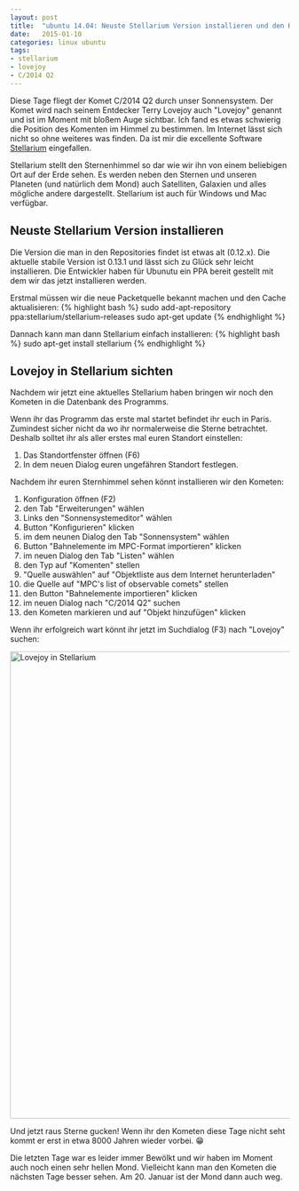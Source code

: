 ```yaml
---
layout: post
title:  "ubuntu 14.04: Neuste Stellarium Version installieren und den Kometen Lovejoy sichten"
date:   2015-01-10
categories: linux ubuntu
tags: 
- stellarium
- lovejoy
- C/2014 Q2
---
```

Diese Tage fliegt der Komet C/2014 Q2 durch unser Sonnensystem. Der Komet wird nach seinem Entdecker Terry Lovejoy auch "Lovejoy" genannt und ist im Moment mit bloßem Auge sichtbar. Ich fand es etwas schwierig die Position des Komenten im Himmel zu bestimmen. Im Internet lässt sich nicht so ohne weiteres was finden. Da ist mir die excellente Software [Stellarium](http://www.stellarium.org/) eingefallen.

Stellarium stellt den Sternenhimmel so dar wie wir ihn von einem beliebigen Ort auf der Erde sehen. Es werden neben den Sternen und unseren Planeten (und natürlich dem Mond) auch Satelliten, Galaxien und alles mögliche andere dargestellt. Stellarium ist auch für Windows und Mac verfügbar.

## Neuste Stellarium Version installieren

Die Version die man in den Repositories findet ist etwas alt (0.12.x). Die aktuelle stabile Version ist 0.13.1 und lässt sich zu Glück sehr leicht installieren. Die Entwickler haben für Ubunutu ein PPA bereit gestellt mit dem wir das jetzt installieren werden.

Erstmal müssen wir die neue Packetquelle bekannt machen und den Cache aktualisieren:
{% highlight bash %}
sudo add-apt-repository ppa:stellarium/stellarium-releases
sudo apt-get update
{% endhighlight %}

Dannach kann man dann Stellarium einfach installieren:
{% highlight bash %}
sudo apt-get install stellarium
{% endhighlight %}

## Lovejoy in Stellarium sichten

Nachdem wir jetzt eine aktuelles Stellarium haben bringen wir noch den Kometen in die Datenbank des Programms.

Wenn ihr das Programm das erste mal startet befindet ihr euch in Paris. Zumindest sicher nicht da wo ihr normalerweise die Sterne betrachtet. Deshalb solltet ihr als aller erstes mal euren Standort einstellen:

1. Das Standortfenster öffnen (F6)
1. In dem neuen Dialog euren ungefähren Standort festlegen.

Nachdem ihr euren Sternhimmel sehen könnt installieren wir den Kometen:

1. Konfiguration öffnen (F2)
1. den Tab "Erweiterungen" wählen
1. Links den "Sonnensystemeditor" wählen
1. Button "Konfigurieren" klicken
1. im dem neunen Dialog den Tab "Sonnensystem" wählen
1. Button "Bahnelemente im MPC-Format importieren" klicken
1. im neuen Dialog den Tab "Listen" wählen
1. den Typ auf "Komenten" stellen
1. "Quelle auswählen" auf "Objektliste aus dem Internet herunterladen"
1. die Quelle auf "MPC's list of observable comets" stellen
1. den Button "Bahnelemente importieren" klicken
1. im neuen Dialog nach "C/2014 Q2" suchen
1. den Kometen markieren und auf "Objekt hinzufügen" klicken

Wenn ihr erfolgreich wart könnt ihr jetzt im Suchdialog (F3) nach "Lovejoy" suchen:

<img class="img-responsive" src="//static-ddittmar.appspot.com/images/blog/stellarium-lovejoy.png" width="992" height="841" alt="Lovejoy in Stellarium">

Und jetzt raus Sterne gucken! Wenn ihr den Kometen diese Tage nicht seht kommt er erst in etwa 8000 Jahren wieder vorbei. :grin:

Die letzten Tage war es leider immer Bewölkt und wir haben im Moment auch noch einen sehr hellen Mond. Vielleicht kann man den Kometen die nächsten Tage besser sehen. Am 20. Januar ist der Mond dann auch weg.